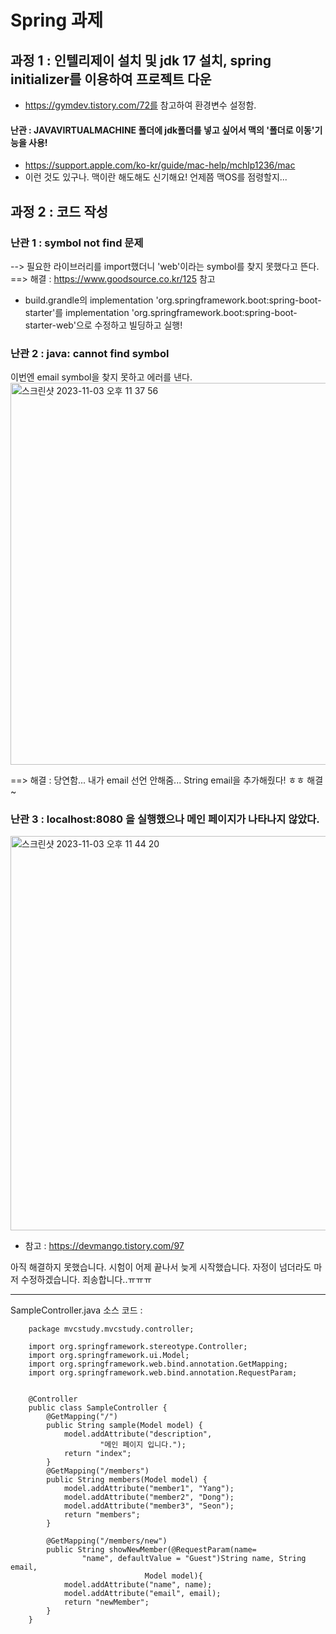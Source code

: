 # Spring 과제

## 과정 1 : 인텔리제이 설치 및 jdk 17 설치, spring initializer를 이용하여 프로젝트 다운
- https://gymdev.tistory.com/72를 참고하여 환경변수 설정함.
#### 난관 : JAVAVIRTUALMACHINE 폴더에 jdk폴더를 넣고 싶어서 맥의 '폴더로 이동'기능을 사용! 
- https://support.apple.com/ko-kr/guide/mac-help/mchlp1236/mac
- 이런 것도 있구나. 맥이란 해도해도 신기해요! 언제쯤 맥OS를 점령할지...



## 과정 2 : 코드 작성
### 난관 1 : symbol not find 문제 
--> 필요한 라이브러리를 import했더니 'web'이라는 symbol를 찾지 못했다고 뜬다.
==> 해결 : https://www.goodsource.co.kr/125 참고
- build.grandle의 
    implementation 'org.springframework.boot:spring-boot-starter'를
    implementation 'org.springframework.boot:spring-boot-starter-web'으로 수정하고 빌딩하고 실행!


### 난관 2 : java: cannot find symbol
이번엔 email symbol을 찾지 못하고 에러를 낸다.
<img width="611" alt="스크린샷 2023-11-03 오후 11 37 56" src="https://github.com/GDSC-Ewha-5th/GDSC-Server-5th/assets/78548833/9c0bde23-b9b8-48a5-986f-71382695d518">

==> 해결 : 당연함... 내가 email 선언 안해줌... String email을 추가해줬다! ㅎㅎ
해결~


### 난관 3 : localhost:8080 을 실행했으나 메인 페이지가 나타나지 않았다.
<img width="631" alt="스크린샷 2023-11-03 오후 11 44 20" src="https://github.com/GDSC-Ewha-5th/GDSC-Server-5th/assets/78548833/23b76048-ced5-4ea0-8ed9-d41077fcc3ce">

- 참고 : https://devmango.tistory.com/97

아직 해결하지 못했습니다. 시험이 어제 끝나서 늦게 시작했습니다. 자정이 넘더라도 마저 수정하겠습니다. 죄송합니다..ㅠㅠㅠ




---
SampleController.java 소스 코드 :

```
    package mvcstudy.mvcstudy.controller;
    
    import org.springframework.stereotype.Controller;
    import org.springframework.ui.Model;
    import org.springframework.web.bind.annotation.GetMapping;
    import org.springframework.web.bind.annotation.RequestParam;
    
    
    @Controller
    public class SampleController {
        @GetMapping("/")
        public String sample(Model model) {
            model.addAttribute("description",
                    "메인 페이지 입니다.");
            return "index";
        }
        @GetMapping("/members")
        public String members(Model model) {
            model.addAttribute("member1", "Yang");
            model.addAttribute("member2", "Dong");
            model.addAttribute("member3", "Seon");
            return "members";
        }
    
        @GetMapping("/members/new")
        public String showNewMember(@RequestParam(name=
                "name", defaultValue = "Guest")String name, String email,
                              Model model){
            model.addAttribute("name", name);
            model.addAttribute("email", email);
            return "newMember";
        }
    }
```




